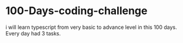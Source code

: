 # 100-Days-coding-challenge
 i will learn typescript from very basic to advance level in this 100 days. Every day had 3 tasks.  
